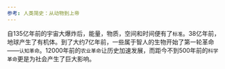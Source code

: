 ```yaml
---
参考: 人类简史：从动物到上帝
---
```

自135亿年前的宇宙大爆炸后，能量，物质，空间和时间便有了`标准`。38亿年前，地球产生了有机体。到了大约7亿年前，一些属于智人的生物开始了第一轮革命——`认知革命`。12000年前的`农业革命`让历史加速发展，而距今不到500年前的`科学革命`更是为社会产生了巨大影响。
